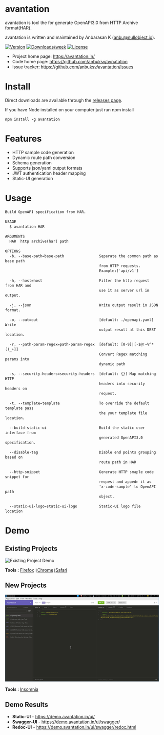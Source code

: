 # avantation

avantation is tool the for generate OpenAPI3.0 from HTTP Archive format(HAR).

avantation is written and maintained by Anbarasan K (anbu@nullobject.io).

[![Version](https://img.shields.io/npm/v/avantation.svg)](https://npmjs.org/package/avantation) [![Downloads/week](https://img.shields.io/npm/dw/avantation.svg)](https://npmjs.org/package/avantation) [![License](https://img.shields.io/npm/l/avantation.svg)](https://github.com/anbuksv/avantation/blob/master/package.json)

- Project home page: https://avantation.in/
- Code home page: https://github.com/anbuksv/avnatation
- Issue tracker: https://github.com/anbuksv/avantation/issues

# Install

Direct downloads are available through the [releases page](https://github.com/anbuksv/avantation/releases/latest).

If you have Node installed on your computer just run npm install

```
npm install -g avantation
```

# Features

- HTTP sample code generation
- Dynamic route path conversion
- Schema generation
- Supports json/yaml output formats
- JWT authentication header mapping
- Static-UI generation

# Usage

```sh-session
Build OpenAPI specification from HAR.

USAGE
  $ avantation HAR

ARGUMENTS
  HAR  http archive(har) path

OPTIONS
  -b, --base-path=base-path                Separate the common path as base path
                                           from HTTP requests.
                                           Example:['api/v1']

  -h, --host=host                          Filter the http request from HAR and
                                           use it as server url in output.

  -j, --json                               Write output result in JSON format.

  -o, --out=out                            [default: ./openapi.yaml] Write
                                           output result at this DEST location.

  -r, --path-param-regex=path-param-regex  [default: [0-9]|[-$@!~%^*()_+]]
                                           Convert Regex matching params into
                                           dynamic path

  -s, --security-headers=security-headers  [default: {}] Map matching HTTP
                                           headers into security headers on
                                           request.

  -t, --template=template                  To override the default template pass
                                           the your template file location.

  --build-static-ui                        Build the static user interface from
                                           generated OpenAPI3.0 specification.

  --disable-tag                            Diable end points grouping based on
                                           route path in HAR

  --http-snippet                           Generate HTTP smaple code snippet for
                                           request and appedn it as
                                           'x-code-sample' to OpenAPI path
                                           object.

  --static-ui-logo=static-ui-logo          Static-UI logo file location

```

# Demo

## Existing Projects

![Existing Project Demo](demo/Existing_Project_Demo.gif)


__Tools__  :  [Firefox](https://www.mozilla.org/en-US/firefox/new/) `|`[Chrome](https://www.google.com/chrome/)`|`[Safari](https://www.apple.com/safari/)

## New Projects

![New Project Demo](demo/New_Project_Demo.gif)

__Tools__ : [Insomnia](https://insomnia.rest/download/)
## Demo Results

- **Static-UI** - https://demo.avantation.in/ui/
- **Swagger-UI** - https://demo.avantation.in/ui/swagger/
- **Redoc-UI** - https://demo.avantation.in/ui/swagger/redoc.html

